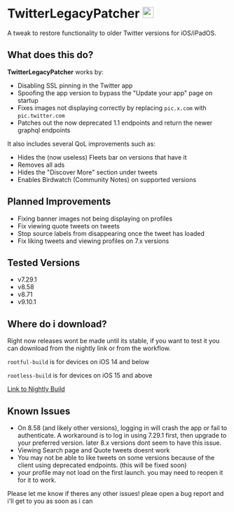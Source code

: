 # TwitterLegacyPatcher&nbsp;<img src="https://upload.wikimedia.org/wikipedia/commons/6/6f/Logo_of_Twitter.svg" alt="Twitter" height="25"/>

A tweak to restore functionality to older Twitter versions for iOS/iPadOS.

## What does this do?

**TwitterLegacyPatcher** works by:
- Disabling SSL pinning in the Twitter app
- Spoofing the app version to bypass the "Update your app" page on startup
- Fixes images not displaying correctly by replacing `pic.x.com` with `pic.twitter.com`
- Patches out the now deprecated 1.1 endpoints and return the newer graphql endpoints

It also includes several QoL improvements such as:
- Hides the (now useless) Fleets bar on versions that have it
- Removes all ads
- Hides the "Discover More" section under tweets
- Enables Birdwatch (Community Notes) on supported versions

## Planned Improvements

- Fixing banner images not being displaying on profiles
- Fix viewing quote tweets on tweets
- Stop source labels from disappearing once the tweet has loaded
- Fix liking tweets and viewing profiles on 7.x versions

## Tested Versions

- v7.29.1
- v8.58
- v8.71
- v9.10.1

## Where do i download?
Right now releases wont be made until its stable, if you want to test it you can download from the nightly link or from the workflow.

`rootful-build` is for devices on iOS 14 and below

`rootless-build` is for devices on iOS 15 and above

[Link to Nightly Build](https://nightly.link/nyathea/TwitterLegacyPatcher/workflows/makefile/main)

## Known Issues

- On 8.58 (and likely other versions), logging in will crash the app or fail to authenticate. A workaround is to log in using 7.29.1 first, then upgrade to your preferred version. later 8.x versions dont seem to have this issue.
- Viewing Search page and Quote tweets doesnt work
- You may not be able to like tweets on some versions because of the client using deprecated endpoints. (this will be fixed soon)
- your profile may not load on the first launch. you may need to reopen it for it to work.

Please let me know if theres any other issues! pleae open a bug report and i'll get to you as soon as i can
